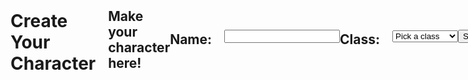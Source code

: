 ```yaml
---
layout: post
title: Character Creation Page
hide: true
description: Character creation page for JWT authentication
permalink: /charactercreation
---
```

<head>
    <style>
        .candle {
            max-width: 100%;
        }
        .charactercreation {
            display: flex;
            align-items: center;
        }
        .bigtitle {
            flex: 1;
            margin-right: 20px;
        }
        .mediumtitle {
            flex: 1;
            margin-right: 20px;
        }
        .smalltitle {
            flex: 1;
            margin-right: 20px;
        }
        table {
            display: none;
        }
    </style>
</head>
<body class="charactercreation">
    <!-- Failure Screen -->
    <h1 class="bigtitle">Create Your Character</h1>
    <h2 class="middletitle">Make your character here!</h2>
    <!-- Section 1: Name and class drop down selection -->
    <h2 class="smalltitle">Name:</h2>
    <input type="text" name="name" id="name" required><br>
    <h2 class="smalltitle">Class:</h2>
    <select id="class" name="class" onchange="showinfo()"> <!-- use onchange to run fetch stuff or can combine into 1 function -->
        <option value="">Pick a class</option>
        <option value="knight">Knight</option>
        <option value="mage">Mage</option>
        <option value="rogue">Rogue</option>
        <option value="shieldbearer">Shield Bearer</option>
        <option value="grandwizard">Grand Wizard</option>
    </select>
    <!-- Display data and image -->
    <div id="classInfo">
        <div id="knight-details" class="class-details" style="display: none;">
            <p>You've selected the Knight class! Strong, loyal, and determined, this class features a balance between offense and defense.</p>
        </div>
        <div id="mage-details" class="class-details" style="display: none;">
            <p>You've selected the Mage class! Intelligent and calm, this class features the ability to attack any space on the map at the cost of a lower health.</p>
        </div>
        <div id="rogue-details" class="class-details" style="display: none;">
            <p>You've selected the Rogue class! Cunning and quick, this class features the ability to move multiple spaces at the cost of a lower health.</p>
        </div>
        <div id="shieldbearer-details" class="class-details" style="display: none;">
            <p>You've selected the Shield Bearer class! Sturdy and unwavering, this class features extra health.</p>
        </div>
        <div id="grandwizard-details" class="class-details" style="display: none;">
            <p>You've selected the Grand Wizard class! This class is omnipotent, essentially unable to be beaten. Use this class for testing.</p>
        </div>
        <div class="class-details">
            <table>
                <thead>
                <tr>
                    <th>Class</th>
                    <th>Health</th>
                    <th>Attack</th>
                </tr>
                </thead>
                <tbody id="result">
                <!-- Generated data goes here -->
                </tbody>
            </table>
        </div>
    </div>
    <!-- Submit button -->
    <br>
    <button class="buttons" onclick="window.location.href='{{site.baseurl}}/charactercreation'">Submit</button>
    <img class="candle" src="https://i.postimg.cc/wj2FYHpM/candle-removebg-preview.png">
    <script>
        function showinfo() {
            var selectedclass = document.getElementById("class").value;
            var infodiv = document.getElementById("classInfo");
            // Hide all info divs initially
            var allinfodivs = document.querySelectorAll(".class-details");
            allinfodivs.forEach(function(div) {
                div.style.display = "none";
            });
            // Show the selected info div
            var selectedinfodiv = document.getElementById(selectedclass + "-details");
            if (selectedinfodiv) {
                selectedinfodiv.style.display = "block";
            }
        }
        // define fetch stuff
    </script>
</body>
